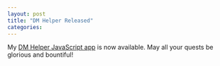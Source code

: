 ```yaml
---
layout: post
title: "DM Helper Released"
categories: 
---
```

My [DM Helper JavaScript app](http://kevin.magically.nus/dmhelper/dmhelper.htm) is now available.  May all your quests be glorious and bountiful!

